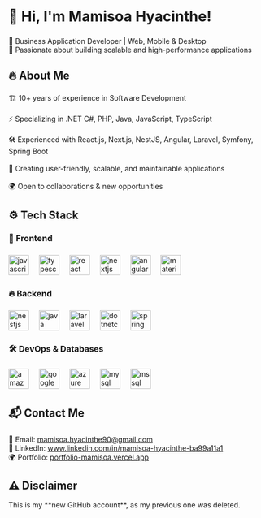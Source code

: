 <h1 align="left">👋 Hi, I'm Mamisoa Hyacinthe!</h1>

###

<p align="left">🚀 Business Application Developer | Web, Mobile & Desktop<br>🎯 Passionate about building scalable and high-performance applications</p>

###

<h2 align="left">🔥 About Me</h2>

###

<p align="left">🏗️ 10+ years of experience in Software Development<br><br>⚡ Specializing in .NET C#, PHP, Java, JavaScript, TypeScript<br><br>🛠️ Experienced with React.js, Next.js, NestJS, Angular, Laravel, Symfony, Spring Boot<br><br>📱 Creating user-friendly, scalable, and maintainable applications<br><br>🌍 Open to collaborations & new opportunities</p>

###

<h2 align="left">⚙️ Tech Stack</h2>

###

<h3 align="left">🚀 Frontend</h3>

###

<div align="left">
  <img src="https://cdn.jsdelivr.net/gh/devicons/devicon/icons/javascript/javascript-original.svg" height="40" alt="javascript logo"  />
  <img width="12" />
  <img src="https://cdn.jsdelivr.net/gh/devicons/devicon/icons/typescript/typescript-original.svg" height="40" alt="typescript logo"  />
  <img width="12" />
  <img src="https://cdn.jsdelivr.net/gh/devicons/devicon/icons/react/react-original.svg" height="40" alt="react logo"  />
  <img width="12" />
  <img src="https://cdn.jsdelivr.net/gh/devicons/devicon/icons/nextjs/nextjs-original.svg" height="40" alt="nextjs logo"  />
  <img width="12" />
  <img src="https://cdn.jsdelivr.net/gh/devicons/devicon/icons/angularjs/angularjs-original.svg" height="40" alt="angularjs logo"  />
  <img width="12" />
  <img src="https://cdn.jsdelivr.net/gh/devicons/devicon/icons/materialui/materialui-original.svg" height="40" alt="materialui logo"  />
</div>

###

<h3 align="left">🔥 Backend</h3>

###

<div align="left">
  <img src="https://cdn.jsdelivr.net/gh/devicons/devicon/icons/nestjs/nestjs-original.svg" height="40" alt="nestjs logo"  />
  <img width="12" />
  <img src="https://cdn.jsdelivr.net/gh/devicons/devicon/icons/java/java-original.svg" height="40" alt="java logo"  />
  <img width="12" />
  <img src="https://cdn.jsdelivr.net/gh/devicons/devicon/icons/laravel/laravel-original.svg" height="40" alt="laravel logo"  />
  <img width="12" />
  <img src="https://cdn.jsdelivr.net/gh/devicons/devicon/icons/dotnetcore/dotnetcore-original.svg" height="40" alt="dotnetcore logo"  />
  <img width="12" />
  <img src="https://cdn.jsdelivr.net/gh/devicons/devicon/icons/spring/spring-original.svg" height="40" alt="spring boot logo"  />
</div>

###

<h3 align="left">🛠️ DevOps & Databases</h3>

###

<div align="left">
  <img src="https://cdn.jsdelivr.net/gh/devicons/devicon/icons/amazonwebservices/amazonwebservices-line-wordmark.svg" height="40" alt="amazonwebservices logo"  />
  <img width="12" />
  <img src="https://cdn.jsdelivr.net/gh/devicons/devicon/icons/googlecloud/googlecloud-original.svg" height="40" alt="google cloud logo"  />
  <img width="12" />
  <img src="https://cdn.jsdelivr.net/gh/devicons/devicon/icons/azure/azure-original.svg" height="40" alt="azure logo"  />
  <img width="12" />
  <img src="https://cdn.jsdelivr.net/gh/devicons/devicon/icons/mysql/mysql-original.svg" height="40" alt="mysql logo"  />
  <img width="12" />
  <img src="https://cdn.jsdelivr.net/gh/devicons/devicon/icons/microsoftsqlserver/microsoftsqlserver-plain.svg" height="40" alt="mssql logo"  />
</div>

###

<h2 align="left">📬 Contact Me</h2>

###

<p align="left">
  📧 Email: <a href="mailto:mamisoa.hyacinthe90@gmail.com">mamisoa.hyacinthe90@gmail.com</a><br>
  🔗 LinkedIn: <a href="https://www.linkedin.com/in/mamisoa-hyacinthe-ba99a11a1">www.linkedin.com/in/mamisoa-hyacinthe-ba99a11a1</a><br>
  🌍 Portfolio: <a href="https://portfolio-mamisoa.vercel.app">portfolio-mamisoa.vercel.app</a>
</p>


<h2 align="left">⚠️ Disclaimer</h2>

<p align="left">This is my **new GitHub account**, as my previous one was deleted.</p>
